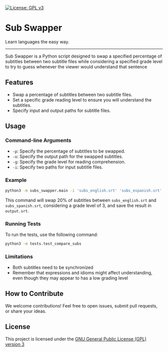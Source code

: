 [![License: GPL v3](https://img.shields.io/badge/License-GPLv3-blue.svg)](https://www.gnu.org/licenses/gpl-3.0)
# Sub Swapper
Learn languages the easy way.

---
Sub Swapper is a Python script designed to swap a specified percentage of subtitles between two subtitle files while considering a specified grade level to try to guess whenever the viewer would understand that sentence

## Features
* Swap a percentage of subtitles between two subtitle files.
* Set a specific grade reading level to ensure you will understand the subtitles.
* Specify input and output paths for subtitle files.

## Usage
### Command-line Arguments
* `-p`: Specify the percentage of subtitles to be swapped.
* `-o`: Specify the output path for the swapped subtitles.
* `-g`: Specify the grade level for reading comprehension.
* `-i`: Specify two paths for input subtitle files.
### Example
```sh
python3 -m subs_swapper.main -i 'subs_english.srt' 'subs_espanish.srt' -p 20 -g 3 -o output.srt
```

This command will swap 20% of subtitles between `subs_english.srt` and `subs_spanish.srt`, considering a grade level of 3, and save the result in `output.srt`.
### Running Tests
To run the tests, use the following command:

```sh
python3 -m tests.test_compare_subs
```
### Limitations
* Both subtitles need to be synchronized
* Remember that expressions and idioms might affect understanding, even though they may appear to has a low grading level

## How to Contribute
We welcome contributions! Feel free to open issues, submit pull requests, or share your ideas.

## License
This project is licensed under the [GNU General Public License (GPL) version 3](LICENSE)
